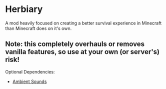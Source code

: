 # Herbiary
A mod heavily focused on creating a better survival experience in Minecraft than Minecraft does on it's own.

## Note: this completely overhauls or removes vanilla features, so use at your own (or server's) risk!



Optional Dependencies:
- [Ambient Sounds](https://modrinth.com/mod/ambientsounds)
